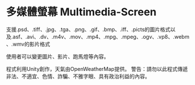 # 多媒體螢幕 Multimedia-Screen

支援.psd、.tiff、.jpg、.tga、.png、.gif、.bmp、.iff、.picts的圖片格式以及.asf、.avi、.dv、.m4v、.mov、.mp4、.mpg、.mpeg、.ogv、.vp8、.webm、.wmv的影片格式

使用者可以變更圖片、影片、跑馬燈等內容。

程式利用Unity創作，天氣由OpenWeatherMap提供。
警告：請勿以此程式傳遞非法、不適宜、色情、詐騙、不雅字眼、具有政治利益的內容。
